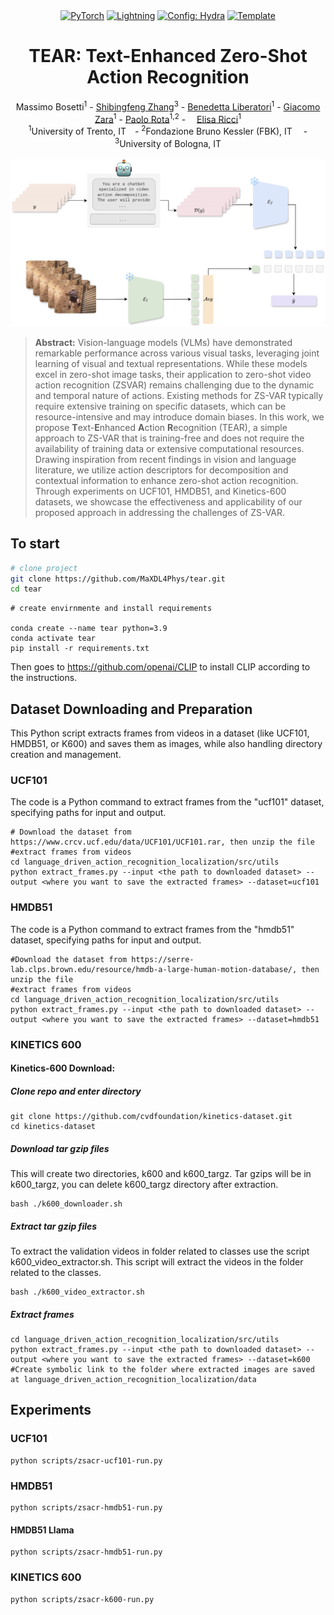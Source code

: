 
<div align="center">
<a href="https://pytorch.org/get-started/locally/"><img alt="PyTorch" src="https://img.shields.io/badge/PyTorch-ee4c2c?logo=pytorch&logoColor=white"></a>
<a href="https://pytorchlightning.ai/"><img alt="Lightning" src="https://img.shields.io/badge/-Lightning-792ee5?logo=pytorchlightning&logoColor=white"></a>
<a href="https://hydra.cc/"><img alt="Config: Hydra" src="https://img.shields.io/badge/Config-Hydra-89b8cd"></a>
<a href="https://github.com/ashleve/lightning-hydra-template"><img alt="Template" src="https://img.shields.io/badge/-Lightning--Hydra--Template-017F2F?style=flat&logo=github&labelColor=gray"></a><br>
</div>
<div align="center">
<h1>TEAR:  Text-Enhanced Zero-Shot Action Recognition</h1>
<div>
    Massimo Bosetti</a><sup>1</sup> - 
    <a href='https://scholar.google.co.uk/citations?hl=en&user=ZbA-z1cAAAAJ&view_op=list_works&sortby=pubdate' target='_blank'>Shibingfeng Zhang</a><sup>3</sup> -
    <a href='https://scholar.google.com/citations?user=UhOIjIwAAAAJ&hl=en&oi=ao' target='_blank'>Benedetta Liberatori</a><sup>1</sup> - 
    <a href='https://scholar.google.com/citations?hl=en&user=KvwYqUUAAAAJ' target='_blank'>Giacomo Zara</a><sup>1</sup> -
    <a href='https://scholar.google.it/citations?user=K1goGQ4AAAAJ&hl=it&oi=ao' target='_blank'>Paolo Rota</a><sup>1,2</sup> -&emsp;
    <a href='https://scholar.google.com/citations?hl=en&user=xf1T870AAAAJ' target='_blank'>Elisa Ricci</a><sup>1</sup>
</div>
<div>
    <sup>1</sup>University of Trento, IT&emsp;- 
    <sup>2</sup>Fondazione Bruno Kessler (FBK), IT&emsp; - 
    <sup>3</sup>University of Bologna, IT
</div>

<br>
<img src="media/method.jpg" alt="Paper" width="1200">
<div align="left">

> **Abstract:** Vision-language models (VLMs) have demonstrated remarkable performance across various visual tasks,
leveraging joint learning of visual and textual representations. While these models excel in zero-shot image tasks,
their application to zero-shot video action recognition (ZSVAR) remains challenging due to the dynamic and temporal
nature of actions.
Existing methods for ZS-VAR typically require extensive training on specific datasets, which can be resource-intensive
and may introduce domain biases.
In this work, we propose **T**ext-**E**nhanced **A**ction **R**ecognition (TEAR), a simple approach to ZS-VAR that is training-free and does not require the availability of training data or extensive computational resources. Drawing inspiration from recent findings in vision and language literature, we utilize action descriptors for decomposition and contextual information to enhance zero-shot action recognition. 
Through experiments on UCF101, HMDB51, and Kinetics-600 datasets, we showcase the effectiveness and applicability of our proposed approach in addressing the challenges of ZS-VAR.

## To start

```bash
# clone project
git clone https://github.com/MaXDL4Phys/tear.git
cd tear
```
```
# create envirnmente and install requirements

conda create --name tear python=3.9
conda activate tear
pip install -r requirements.txt
```
Then goes to https://github.com/openai/CLIP to install CLIP according to the instructions.

## Dataset Downloading and Preparation
This Python script extracts frames from videos in a dataset (like UCF101, HMDB51, or K600)
and saves them as images, while also handling directory creation and management.
### UCF101

The code is a Python command to extract frames from the 
"ucf101" dataset, specifying paths for input and output.
```
# Download the dataset from https://www.crcv.ucf.edu/data/UCF101/UCF101.rar, then unzip the file
#extract frames from videos
cd language_driven_action_recognition_localization/src/utils
python extract_frames.py --input <the path to downloaded dataset> --output <where you want to save the extracted frames> --dataset=ucf101
```
### HMDB51
The code is a Python command to extract frames from the 
"hmdb51" dataset, specifying paths for input and output.
```
#Download the dataset from https://serre-lab.clps.brown.edu/resource/hmdb-a-large-human-motion-database/, then unzip the file
#extract frames from videos
cd language_driven_action_recognition_localization/src/utils
python extract_frames.py --input <the path to downloaded dataset> --output <where you want to save the extracted frames> --dataset=hmdb51
```
### KINETICS 600
#### Kinetics-600 Download:

##### Clone repo and enter directory
```
git clone https://github.com/cvdfoundation/kinetics-dataset.git
cd kinetics-dataset
```
##### Download tar gzip files
This will create two directories, k600 and k600_targz. Tar gzips will be in k600_targz, you can delete k600_targz directory after extraction.
```
bash ./k600_downloader.sh
```
##### Extract tar gzip files
To extract the validation videos in folder related to classes use the script k600_video_extractor.sh. This script will extract the videos in the folder related to the classes.
```
bash ./k600_video_extractor.sh
```
##### Extract frames
```
cd language_driven_action_recognition_localization/src/utils
python extract_frames.py --input <the path to downloaded dataset> --output <where you want to save the extracted frames> --dataset=k600
#Create symbolic link to the folder where extracted images are saved at language_driven_action_recognition_localization/data
```



## Experiments

### UCF101
```
python scripts/zsacr-ucf101-run.py
```
### HMDB51
```
python scripts/zsacr-hmdb51-run.py
```
#### HMDB51 Llama
```
python scripts/zsacr-hmdb51-run.py
```


### KINETICS 600
```
python scripts/zsacr-k600-run.py
```
